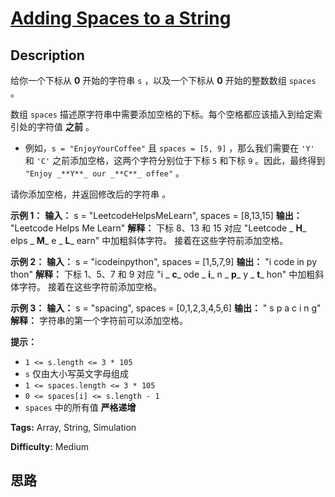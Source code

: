 # [Adding Spaces to a String][title]

## Description

给你一个下标从 **0** 开始的字符串 `s` ，以及一个下标从 **0** 开始的整数数组 `spaces` 。

数组 `spaces` 描述原字符串中需要添加空格的下标。每个空格都应该插入到给定索引处的字符值 **之前** 。

  * 例如，`s = "EnjoyYourCoffee"` 且 `spaces = [5, 9]` ，那么我们需要在 `'Y'` 和 `'C'` 之前添加空格，这两个字符分别位于下标 `5` 和下标 `9` 。因此，最终得到 `"Enjoy _**Y**_ our _**C**_ offee"` 。

请你添加空格，并返回修改后的字符串 _。_



**示例 1：**
            **输入：** s = "LeetcodeHelpsMeLearn", spaces = [8,13,15]    **输出：** "Leetcode Helps Me Learn"    **解释：**    下标 8、13 和 15 对应 "Leetcode _ **H**_ elps _ **M**_ e _ **L**_ earn" 中加粗斜体字符。    接着在这些字符前添加空格。    

**示例 2：**
            **输入：** s = "icodeinpython", spaces = [1,5,7,9]    **输出：** "i code in py thon"    **解释：**    下标 1、5、7 和 9 对应 "i _ **c**_ ode _ **i**_ n _ **p**_ y _ **t**_ hon" 中加粗斜体字符。    接着在这些字符前添加空格。    

**示例 3：**
            **输入：** s = "spacing", spaces = [0,1,2,3,4,5,6]    **输出：** " s p a c i n g"    **解释：**    字符串的第一个字符前可以添加空格。    



**提示：**

  * `1 <= s.length <= 3 * 105`
  * `s` 仅由大小写英文字母组成
  * `1 <= spaces.length <= 3 * 105`
  * `0 <= spaces[i] <= s.length - 1`
  * `spaces` 中的所有值 **严格递增**


**Tags:** Array, String, Simulation

**Difficulty:** Medium

## 思路

[title]: https://leetcode-cn.com/problems/adding-spaces-to-a-string
